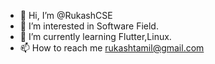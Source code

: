 - 👋 Hi, I’m @RukashCSE
- 👀 I’m interested in Software Field.
- 🌱 I’m currently learning Flutter,Linux.
- 📫 How to reach me rukashtamil@gmail.com

<!---
RukashCSE/RukashCSE is a ✨ special ✨ repository because its `README.md` (this file) appears on your GitHub profile.
You can click the Preview link to take a look at your changes.
--->
